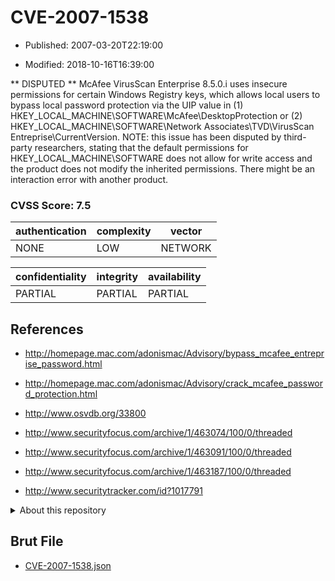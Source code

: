 # CVE-2007-1538

- Published: 2007-03-20T22:19:00

- Modified: 2018-10-16T16:39:00

** DISPUTED **  McAfee VirusScan Enterprise 8.5.0.i uses insecure permissions for certain Windows Registry keys, which allows local users to bypass local password protection via the UIP value in (1) HKEY_LOCAL_MACHINE\SOFTWARE\McAfee\DesktopProtection or (2) HKEY_LOCAL_MACHINE\SOFTWARE\Network Associates\TVD\VirusScan Entreprise\CurrentVersion.  NOTE: this issue has been disputed by third-party researchers, stating that the default permissions for HKEY_LOCAL_MACHINE\SOFTWARE does not allow for write access and the product does not modify the inherited permissions. There might be an interaction error with another product.

### CVSS Score: **7.5**

| authentication | complexity | vector |
| --- | --- | --- |
| NONE | LOW | NETWORK |

| confidentiality | integrity | availability |
| --- | --- | --- |
| PARTIAL | PARTIAL | PARTIAL |

## References

* http://homepage.mac.com/adonismac/Advisory/bypass_mcafee_entreprise_password.html

* http://homepage.mac.com/adonismac/Advisory/crack_mcafee_password_protection.html

* http://www.osvdb.org/33800

* http://www.securityfocus.com/archive/1/463074/100/0/threaded

* http://www.securityfocus.com/archive/1/463091/100/0/threaded

* http://www.securityfocus.com/archive/1/463187/100/0/threaded

* http://www.securitytracker.com/id?1017791

<details>
<summary>About this repository</summary> 

  This repository is part of the project [Live Hack CVE](https://github.com/Live-Hack-CVE). Main website can be found [www.live-hack.org](https://www.live-hack.org) 
  
  Made by [Sn0wAlice](https://github.com/Sn0wAlice) for the people that care about security and need to have a feed of the latest CVEs. Hope you enjoy it, don't forget to star the repo and follow me on [Twitter](https://twitter.com/Sn0wAlice) and [Github](https://github.com/Sn0wAlice). And that is my [personnal website](https://www.alice-snow.me/)

  - [Home Page](https://github.com/Live-Hack-CVE)
  - [Framework](https://github.com/Live-Hack-CVE/cve-framework)
  - [CVE database](https://github.com/Live-Hack-CVE/full_database)
  - [Changelog](https://github.com/Live-Hack-CVE/Changelog)
</details>

## Brut File

* [CVE-2007-1538.json](https://raw.githubusercontent.com/Live-Hack-CVE/full_database/main/cves/2007/CVE-2007-1538.json)


